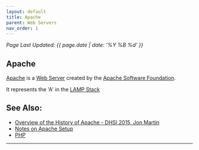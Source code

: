 ```yaml
---
layout: default
title: Apache
parent: Web Servers
nav_order: 1
---
```

_Page Last Updated: {{ page.date | date: '%Y %B %d' }}_
<br>
<span property="article:published_time"></span>
## Apache

[Apache](http://httpd.apache.org) is a [Web Server](https://en.wikipedia.org/wiki/Web_server) created by the [Apache Software Foundation](http://apache.org/).

It represents the 'A' in the [LAMP Stack](/docs/LAMP-Stack)

See Also:
---------

-   [Overview of the History of Apache - DHSI 2015, Jon Martin](https://prezi.com/0nxhpwoqs1ob/the-apache-web-server/)
-   [Notes on Apache Setup](/tutorials/Web/Notes-on-Apache-Setup)
-   [PHP](/docs/PHP)

<hr>
